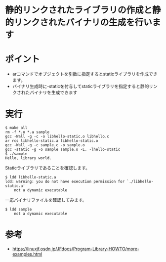 
# 静的リンクされたライブラリの作成と静的リンクされたバイナリの生成を行います

# ポイント
- arコマンドでオブジェクトを引数に指定するとstaticライブラリを作成できます。
- バイナリ生成時に-staticを付与してstaticライブラリを指定すると静的リンクされたバイナリを生成できます

# 実行
```
$ make all
rm -f *.o *.a sample
gcc -Wall -g -c -o libhello-static.o libhello.c
ar rcs libhello-static.a libhello-static.o
gcc -Wall -g -c sample.c -o sample.o
gcc -static -g -o sample sample.o -L. -lhello-static
$ ./sample 
Hello, library world.
```

Staticライブラリであることを確認します。
```
$ ldd libhello-static.a 
ldd: warning: you do not have execution permission for `./libhello-static.a'
	not a dynamic executable
```

一応バイナリファイルを確認してみます。
```
$ ldd sample
	not a dynamic executable
```

# 参考
- https://linuxjf.osdn.jp/JFdocs/Program-Library-HOWTO/more-examples.html
